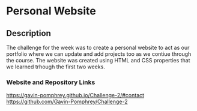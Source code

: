 # Personal Website

## Description
The challenge for the week was to create a personal website to act as our portfolio where we can update and add projects too as we contiue through the course. The website was created using HTML and CSS properties that we learned trhough the first two weeks.

### Website and Repository Links
https://gavin-pomphrey.github.io/Challenge-2/#contact
https://github.com/Gavin-Pomphrey/Challenge-2